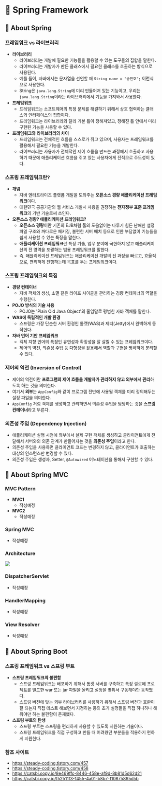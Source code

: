 # 🌳 Spring Framework

## 📕 About Spring
### 프레임워크 vs 라이브러리
- **라이브러리**
  - 라이브러리는 개발에 필요한 기능들을 활용할 수 있는 도구들의 집합을 말한다.
  - 라이브러리는 개발자가 만든 클래스에서 필요한 클래스를 호출하는 방식으로 사용된다.
  - 예를 들어, 자바에서는 문자열을 선언할 때 `String name = "송진호";` 이런식으로 사용한다.
  - String은 `java.lang.String`에 미리 만들어져 있는 기능이고, 우리는 `java.lang.String`이라는 라이브러리에서 기능을 가져와서 사용한다.
- **프레임워크**
  - 프레임워크는 소프트웨어의 특정 문제를 해결하기 위해서 상호 협력하는 클래스와 인터페이스의 집합이다.
  - 프레임워크는 라이브러리와 달리 기본 틀이 정해져있고, 정해진 틀 안에서 미리 구현된 기능을 사용할 수 있다.
- **프레임워크와 라이브러리의 차이**
  - 프레임워크는 전체적인 흐름을 스스로가 쥐고 있으며, 사용자는 프레임워크를 활용해서 필요한 기능을 개발한다.
  - 라이브러리는 사용자가 전체적인 제어 흐름을 만드는 과정에서 호출하고 사용하기 때문에 애플리케이션 흐름을 쥐고 있는 사용자에게 전적으로 주도성이 있다.

### 스프링 프레임워크란?
- **개념**
  - 자바 엔터프라이즈 플랫폼 개발을 도와주는 **오픈소스 경량 애플리케이션 프레임워크**이다.
  - 대한민국 공공기관의 웹 서비스 개발시 사용을 권장하는 **전자정부 표준 프레임워크**의 기반 기술로써 쓰인다.
- **오픈소스 경량? 애플리케이션 프레임워크?**
  - **오픈소스 경량**이란 기존의 EJB처럼 툴의 도움없이는 다루기 힘든 난해한 설정파일 구조와 까다로운 패키징, 불편한 서버 배치 등으로 인한 부담없이 기능들을 쉽게 사용할 수 있는 특징을 말한다.
  - **애플리케이션 프레임워크**란 특정 기술, 업무 분야에 국한하지 않고 애플리케이션의 전 영역을 포괄하는 범용 프레임워크를 말한다.
  - 즉, 애플리케이션 프레임워크는 애플리케이션 개발의 전 과정을 빠르고, 효율적으로, 편리하게 진행하는데 목표를 두는 프레임워크이다.

### 스프링 프레임워크의 특징
- **경량 컨테이너**
  - 자바 객체의 생성, 소멸 같은 라이프 사이클을 관리하는 경량 컨테이너의 역할을 수행한다.
- **POJO 방식의 기술 사용**
  - POJO는 'Plain Old Java Object'의 줄임말로 평범한 자바 객체를 말한다.
- **WAS에 독립적인 개발 환경**
  - 스프링은 가장 단순한 서버 환경인 톰캣(WAS)과 제티(Jetty)에서 완벽하게 동작한다.
- **자바 언어 기반 프레임워크**
  - 객체 지향 언어의 특징인 유연성과 확장성을 잘 살릴 수 있는 프레임워크이다.
  - 제어의 역전, 의존성 주입 등 다형성을 활용해서 역할과 구현을 명확하게 분리할 수 있다.

### 제어의 역전 (Inversion of Control)
- 제어의 역전이란 **프로그램의 제어 흐름을 개발자가 관리하지 않고 외부에서 관리**하도록 하는 것을 의미한다.
- 여기서 **외부**는 `AppConfig`와 같이 프로그램 전반에 사용될 객체를 미리 정의해두는 설정 파일을 의미한다.
- `AppConfig` 처럼 객체를 생성하고 관리하면서 의존성 주입을 담당하는 것을 **스프링 컨테이너**라고 부른다.

### 의존성 주입 (Dependency Injection)
- 애플리케이션 실행 시점에 외부에서 실제 구현 객체를 생성하고 클라이언트에게 전달해서 서버와의 의존 관계가 만들어지는 것을 **의존성 주입**이라고 한다.
- 의존성 주입을 사용하면 클라이언트 코드는 변경하지 않고, 클라이언트가 호출하는 대상의 인스턴스만 변경할 수 있다.
- 의존성 주입은 생성자, Setter, `@Autowired` 어노테이션을 통해서 구현할 수 있다.

## 📙 About Spring MVC
### MVC Pattern
- **MVC1**
  - 작성예정
- **MVC2**
  - 작성예정

### Spring MVC
- 작성예정

### Architecture
<img src="https://oopy.lazyrockets.com/api/v2/notion/image?src=https%3A%2F%2Fs3-us-west-2.amazonaws.com%2Fsecure.notion-static.com%2F183bb42c-2998-4362-ade1-b7d75f75a851%2FUntitled.png&blockId=209ecc2e-d659-4a44-a519-675c16309d89" />

### DispatcherServlet
- 작성예정

### HandlerMapping
- 작성예정

### View Resolver
- 작성예정

## 📗 About Spring Boot
### 스프링 프레임워크 vs 스프링 부트
- **스프링 프레임워크의 불편함**
  - 스프링 프레임워크는 배포하기 위해서 톰캣 서버를 구축하고 특정 결로에 프로젝트를 빌드한 war 또는 jar 파일을 올리고 설정을 맞춰서 구동해야만 동작했다.
  - 스프링 버전에 맞는 외부 라이브러리를 사용하기 위해서 스프링 버전과 호환이 잘 되는지 직접 테스트 해보면서 지정하는 등의 초기 설정들을 직접 하나하나 해줘야만 하는 불편함이 존재했다.
- **스프링 부트의 탄생**
  - 스프링 부트는 스프링을 편리하게 사용할 수 있도록 지원하는 기술이다.
  - 스프링 프레임워크를 직접 구성하고 만들 때 어려웠던 부분들을 적용하기 편하게 지원한다.

### 참조 사이트
- https://steady-coding.tistory.com/457
- https://steady-coding.tistory.com/458
- https://catsbi.oopy.io/8e469ffc-8446-458e-af9d-8b81d5d62d21
- https://catsbi.oopy.io/f52511f3-1455-4a01-b8b7-f10875895d5b